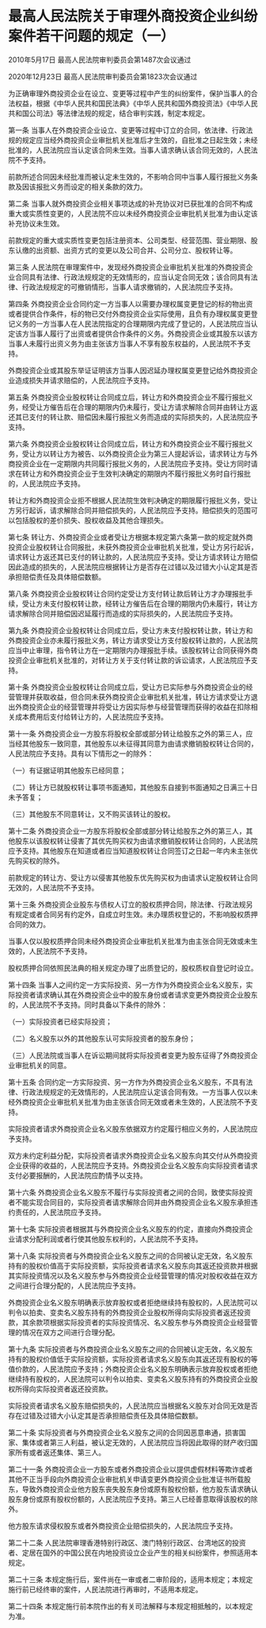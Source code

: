 # 最高人民法院关于审理外商投资企业纠纷案件若干问题的规定（一）

2010年5月17日 最高人民法院审判委员会第1487次会议通过

2020年12月23日 最高人民法院审判委员会第1823次会议通过

<!-- INFO END -->

为正确审理外商投资企业在设立、变更等过程中产生的纠纷案件，保护当事人的合法权益，根据《中华人民共和国民法典》《中华人民共和国外商投资法》《中华人民共和国公司法》等法律法规的规定，结合审判实践，制定本规定。

第一条 当事人在外商投资企业设立、变更等过程中订立的合同，依法律、行政法规的规定应当经外商投资企业审批机关批准后才生效的，自批准之日起生效；未经批准的，人民法院应当认定该合同未生效。当事人请求确认该合同无效的，人民法院不予支持。

前款所述合同因未经批准而被认定未生效的，不影响合同中当事人履行报批义务条款及因该报批义务而设定的相关条款的效力。

第二条 当事人就外商投资企业相关事项达成的补充协议对已获批准的合同不构成重大或实质性变更的，人民法院不应以未经外商投资企业审批机关批准为由认定该补充协议未生效。

前款规定的重大或实质性变更包括注册资本、公司类型、经营范围、营业期限、股东认缴的出资额、出资方式的变更以及公司合并、公司分立、股权转让等。

第三条 人民法院在审理案件中，发现经外商投资企业审批机关批准的外商投资企业合同具有法律、行政法规规定的无效情形的，应当认定合同无效；该合同具有法律、行政法规规定的可撤销情形，当事人请求撤销的，人民法院应予支持。

第四条 外商投资企业合同约定一方当事人以需要办理权属变更登记的标的物出资或者提供合作条件，标的物已交付外商投资企业实际使用，且负有办理权属变更登记义务的一方当事人在人民法院指定的合理期限内完成了登记的，人民法院应当认定该方当事人履行了出资或者提供合作条件的义务。外商投资企业或其股东以该方当事人未履行出资义务为由主张该方当事人不享有股东权益的，人民法院不予支持。

外商投资企业或其股东举证证明该方当事人因迟延办理权属变更登记给外商投资企业造成损失并请求赔偿的，人民法院应予支持。

第五条 外商投资企业股权转让合同成立后，转让方和外商投资企业不履行报批义务，经受让方催告后在合理的期限内仍未履行，受让方请求解除合同并由转让方返还其已支付的转让款、赔偿因未履行报批义务而造成的实际损失的，人民法院应予支持。

第六条 外商投资企业股权转让合同成立后，转让方和外商投资企业不履行报批义务，受让方以转让方为被告、以外商投资企业为第三人提起诉讼，请求转让方与外商投资企业在一定期限内共同履行报批义务的，人民法院应予支持。受让方同时请求在转让方和外商投资企业于生效判决确定的期限内不履行报批义务时自行报批的，人民法院应予支持。

转让方和外商投资企业拒不根据人民法院生效判决确定的期限履行报批义务，受让方另行起诉，请求解除合同并赔偿损失的，人民法院应予支持。赔偿损失的范围可以包括股权的差价损失、股权收益及其他合理损失。

第七条 转让方、外商投资企业或者受让方根据本规定第六条第一款的规定就外商投资企业股权转让合同报批，未获外商投资企业审批机关批准，受让方另行起诉，请求转让方返还其已支付的转让款的，人民法院应予支持。受让方请求转让方赔偿因此造成的损失的，人民法院应根据转让方是否存在过错以及过错大小认定其是否承担赔偿责任及具体赔偿数额。

第八条 外商投资企业股权转让合同约定受让方支付转让款后转让方才办理报批手续，受让方未支付股权转让款，经转让方催告后在合理的期限内仍未履行，转让方请求解除合同并赔偿因迟延履行而造成的实际损失的，人民法院应予支持。

第九条 外商投资企业股权转让合同成立后，受让方未支付股权转让款，转让方和外商投资企业亦未履行报批义务，转让方请求受让方支付股权转让款的，人民法院应当中止审理，指令转让方在一定期限内办理报批手续。该股权转让合同获得外商投资企业审批机关批准的，对转让方关于支付转让款的诉讼请求，人民法院应予支持。

第十条 外商投资企业股权转让合同成立后，受让方已实际参与外商投资企业的经营管理并获取收益，但合同未获外商投资企业审批机关批准，转让方请求受让方退出外商投资企业的经营管理并将受让方因实际参与经营管理而获得的收益在扣除相关成本费用后支付给转让方的，人民法院应予支持。

第十一条 外商投资企业一方股东将股权全部或部分转让给股东之外的第三人，应当经其他股东一致同意，其他股东以未征得其同意为由请求撤销股权转让合同的，人民法院应予支持。具有以下情形之一的除外：

（一）有证据证明其他股东已经同意；

（二）转让方已就股权转让事项书面通知，其他股东自接到书面通知之日满三十日未予答复；

（三）其他股东不同意转让，又不购买该转让的股权。

第十二条 外商投资企业一方股东将股权全部或部分转让给股东之外的第三人，其他股东以该股权转让侵害了其优先购买权为由请求撤销股权转让合同的，人民法院应予支持。其他股东在知道或者应当知道股权转让合同签订之日起一年内未主张优先购买权的除外。

前款规定的转让方、受让方以侵害其他股东优先购买权为由请求认定股权转让合同无效的，人民法院不予支持。

第十三条 外商投资企业股东与债权人订立的股权质押合同，除法律、行政法规另有规定或者合同另有约定外，自成立时生效。未办理质权登记的，不影响股权质押合同的效力。

当事人仅以股权质押合同未经外商投资企业审批机关批准为由主张合同无效或未生效的，人民法院不予支持。

股权质押合同依照民法典的相关规定办理了出质登记的，股权质权自登记时设立。

第十四条 当事人之间约定一方实际投资、另一方作为外商投资企业名义股东，实际投资者请求确认其在外商投资企业中的股东身份或者请求变更外商投资企业股东的，人民法院不予支持。同时具备以下条件的除外：

（一）实际投资者已经实际投资；

（二）名义股东以外的其他股东认可实际投资者的股东身份；

（三）人民法院或当事人在诉讼期间就将实际投资者变更为股东征得了外商投资企业审批机关的同意。

第十五条 合同约定一方实际投资、另一方作为外商投资企业名义股东，不具有法律、行政法规规定的无效情形的，人民法院应认定该合同有效。一方当事人仅以未经外商投资企业审批机关批准为由主张该合同无效或者未生效的，人民法院不予支持。

实际投资者请求外商投资企业名义股东依据双方约定履行相应义务的，人民法院应予支持。

双方未约定利益分配，实际投资者请求外商投资企业名义股东向其交付从外商投资企业获得的收益的，人民法院应予支持。外商投资企业名义股东向实际投资者请求支付必要报酬的，人民法院应酌情予以支持。

第十六条 外商投资企业名义股东不履行与实际投资者之间的合同，致使实际投资者不能实现合同目的，实际投资者请求解除合同并由外商投资企业名义股东承担违约责任的，人民法院应予支持。

第十七条 实际投资者根据其与外商投资企业名义股东的约定，直接向外商投资企业请求分配利润或者行使其他股东权利的，人民法院不予支持。

第十八条 实际投资者与外商投资企业名义股东之间的合同被认定无效，名义股东持有的股权价值高于实际投资额，实际投资者请求名义股东向其返还投资款并根据其实际投资情况以及名义股东参与外商投资企业经营管理的情况对股权收益在双方之间进行合理分配的，人民法院应予支持。

外商投资企业名义股东明确表示放弃股权或者拒绝继续持有股权的，人民法院可以判令以拍卖、变卖名义股东持有的外商投资企业股权所得向实际投资者返还投资款，其余款项根据实际投资者的实际投资情况、名义股东参与外商投资企业经营管理的情况在双方之间进行合理分配。

第十九条 实际投资者与外商投资企业名义股东之间的合同被认定无效，名义股东持有的股权价值低于实际投资额，实际投资者请求名义股东向其返还现有股权的等值价款的，人民法院应予支持；外商投资企业名义股东明确表示放弃股权或者拒绝继续持有股权的，人民法院可以判令以拍卖、变卖名义股东持有的外商投资企业股权所得向实际投资者返还投资款。

实际投资者请求名义股东赔偿损失的，人民法院应当根据名义股东对合同无效是否存在过错及过错大小认定其是否承担赔偿责任及具体赔偿数额。

第二十条 实际投资者与外商投资企业名义股东之间的合同因恶意串通，损害国家、集体或者第三人利益，被认定无效的，人民法院应当将因此取得的财产收归国家所有或者返还集体、第三人。

第二十一条 外商投资企业一方股东或者外商投资企业以提供虚假材料等欺诈或者其他不正当手段向外商投资企业审批机关申请变更外商投资企业批准证书所载股东，导致外商投资企业他方股东丧失股东身份或原有股权份额，他方股东请求确认股东身份或原有股权份额的，人民法院应予支持。第三人已经善意取得该股权的除外。

他方股东请求侵权股东或者外商投资企业赔偿损失的，人民法院应予支持。

第二十二条 人民法院审理香港特别行政区、澳门特别行政区、台湾地区的投资者、定居在国外的中国公民在内地投资设立企业产生的相关纠纷案件，参照适用本规定。

第二十三条 本规定施行后，案件尚在一审或者二审阶段的，适用本规定；本规定施行前已经终审的案件，人民法院进行再审时，不适用本规定。

第二十四条 本规定施行前本院作出的有关司法解释与本规定相抵触的，以本规定为准。